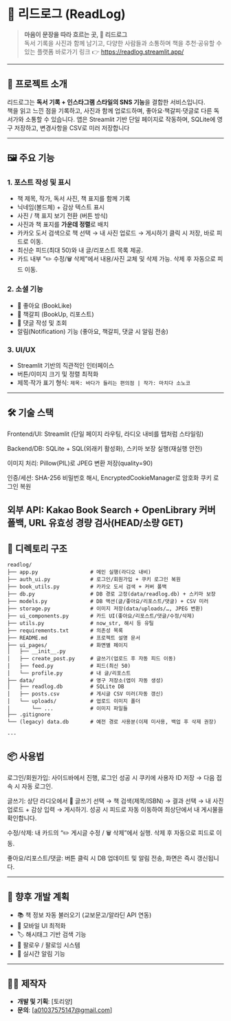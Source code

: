 # 📙 리드로그 (ReadLog)

> **마음이 문장을 따라 흐르는 곳, 📙 리드로그**  
> 독서 기록을 사진과 함께 남기고, 다양한 사람들과 소통하며 책을 추천·공유할 수 있는 플랫폼
> 바로가기 링크 👉 https://readlog.streamlit.app/

---

## 📌 프로젝트 소개
리드로그는 **독서 기록 + 인스타그램 스타일의 SNS 기능**을 결합한 서비스입니다.  
책을 읽고 느낀 점을 기록하고, 사진과 함께 업로드하며, 좋아요·책갈피·댓글로 다른 독서가와 소통할 수 있습니다.
앱은 Streamlit 기반 단일 페이지로 작동하며, SQLite에 영구 저장하고, 변경사항을 CSV로 미러 저장합니다

---

## 🖼 주요 기능

### 1. **포스트 작성 및 표시**
- 책 제목, 작가, 독서 사진, 책 표지를 함께 기록
- 닉네임(볼드체) + 감상 텍스트 표시
- 사진 / 책 표지 보기 전환 (버튼 방식)
- 사진과 책 표지를 **가운데 정렬**로 배치
- 카카오 도서 검색으로 책 선택 → 내 사진 업로드 → 게시하기 클릭 시 저장, 바로 피드로 이동.
- 최신순 피드(최대 50)와 내 글/리포스트 목록 제공.
- 카드 내부 “✏️ 수정/🗑️ 삭제”에서 내용/사진 교체 및 삭제 가능. 삭제 후 자동으로 피드 이동.

### 2. **소셜 기능**
- 📖 좋아요 (BookLike)
- 📢 책갈피 (BookUp, 리포스트)
- 💬 댓글 작성 및 조회
- 알림(Notification) 기능 (좋아요, 책갈피, 댓글 시 알림 전송)

### 3. **UI/UX**
- Streamlit 기반의 직관적인 인터페이스
- 버튼/이미지 크기 및 정렬 최적화
- 제목·작가 표기 형식: `제목: 바다가 들리는 편의점 | 작가: 마치다 소노코`

---

## 🛠 기술 스택

Frontend/UI: Streamlit (단일 페이지 라우팅, 라디오 내비를 탭처럼 스타일링)

Backend/DB: SQLite + SQL(외래키 활성화), 스키마 보장 실행(재실행 안전)

이미지 처리: Pillow(PIL)로 JPEG 변환 저장(quality=90)

인증/세션: SHA-256 비밀번호 해시, EncryptedCookieManager로 암호화 쿠키 로그인 복원

외부 API: Kakao Book Search + OpenLibrary 커버 폴백, URL 유효성 경량 검사(HEAD/소량 GET)
---

## 📂 디렉토리 구조
```
readlog/
├── app.py                 # 메인 실행(라디오 내비)
├── auth_ui.py             # 로그인/회원가입 + 쿠키 로그인 복원
├── book_utils.py          # 카카오 도서 검색 + 커버 폴백
├── db.py                  # DB 경로 고정(data/readlog.db) + 스키마 보장
├── models.py              # DB 액션(글/좋아요/리포스트/댓글) + CSV 미러
├── storage.py             # 이미지 저장(data/uploads/…, JPEG 변환)
├── ui_components.py       # 카드 UI(좋아요/리포스트/댓글/수정/삭제)
├── utils.py               # now_str, 해시 등 유틸
├── requirements.txt       # 의존성 목록
├── README.md              # 프로젝트 설명 문서
├── ui_pages/              # 화면별 페이지
│   ├── __init__.py
│   ├── create_post.py     # 글쓰기(업로드 후 자동 피드 이동)
│   ├── feed.py            # 피드(최신 50)
│   └── profile.py         # 내 글/리포스트
├── data/                  # 영구 저장소(앱이 자동 생성)
│   ├── readlog.db         # SQLite DB
│   ├── posts.csv          # 게시글 CSV 미러(자동 갱신)
│   └── uploads/           # 업로드 이미지 폴더
│       └── ...            # 이미지 파일들
├── .gitignore
└── (legacy) data.db       # 예전 경로 사용분(이제 미사용, 백업 후 삭제 권장)

---
```

## 📦 사용법

로그인/회원가입: 사이드바에서 진행, 로그인 성공 시 쿠키에 사용자 ID 저장 → 다음 접속 시 자동 로그인.

글쓰기: 상단 라디오에서 📝 글쓰기 선택 → 책 검색(제목/ISBN) → 결과 선택 → 내 사진 업로드 + 감상 입력 → 게시하기. 성공 시 피드로 자동 이동하여 최상단에서 내 게시물을 확인합니다.

수정/삭제: 내 카드의 “✏️ 게시글 수정 / 🗑️ 삭제”에서 실행. 삭제 후 자동으로 피드로 이동.

좋아요/리포스트/댓글: 버튼 클릭 시 DB 업데이트 및 알림 전송, 화면은 즉시 갱신됩니다.

---

## 🚀 향후 개발 계획
- 📚 책 정보 자동 불러오기 (교보문고/알라딘 API 연동)
- 📱 모바일 UI 최적화
- 🏷 해시태그 기반 검색 기능
- 👥 팔로우 / 팔로잉 시스템
- 🔔 실시간 알림 기능

---

## 👨‍💻 제작자
- **개발 및 기획**: [토리양]
- **문의**: [a01037575147@gmail.com]

